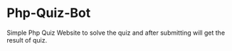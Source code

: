 # Php-Quiz-Bot

Simple Php Quiz Website to solve the quiz and after submitting will get the result of quiz.

